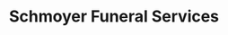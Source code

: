 ---
title: "Schmoyer Funeral Services"
url: /breinigsville/schmoyer-funeral-services/
shop: funeral directors
---
